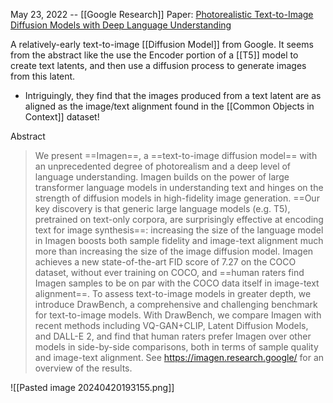 
May 23, 2022 -- [[Google Research]]
Paper: [Photorealistic Text-to-Image Diffusion Models with Deep Language Understanding](https://arxiv.org/abs/2205.11487)

A relatively-early text-to-image [[Diffusion Model]] from Google.
It seems from the abstract like the use the Encoder portion of a [[T5]] model to create text latents, and then use a diffusion process to generate images from this latent.
- Intriguingly, they find that the images produced from a text latent are as aligned as the image/text alignment found in the [[Common Objects in Context]] dataset!

Abstract
> We present ==Imagen==, a ==text-to-image diffusion model== with an unprecedented degree of photorealism and a deep level of language understanding. Imagen builds on the power of large transformer language models in understanding text and hinges on the strength of diffusion models in high-fidelity image generation. ==Our key discovery is that generic large language models (e.g. T5), pretrained on text-only corpora, are surprisingly effective at encoding text for image synthesis==: increasing the size of the language model in Imagen boosts both sample fidelity and image-text alignment much more than increasing the size of the image diffusion model. Imagen achieves a new state-of-the-art FID score of 7.27 on the COCO dataset, without ever training on COCO, and ==human raters find Imagen samples to be on par with the COCO data itself in image-text alignment==. To assess text-to-image models in greater depth, we introduce DrawBench, a comprehensive and challenging benchmark for text-to-image models. With DrawBench, we compare Imagen with recent methods including VQ-GAN+CLIP, Latent Diffusion Models, and DALL-E 2, and find that human raters prefer Imagen over other models in side-by-side comparisons, both in terms of sample quality and image-text alignment. See https://imagen.research.google/ for an overview of the results.

![[Pasted image 20240420193155.png]]